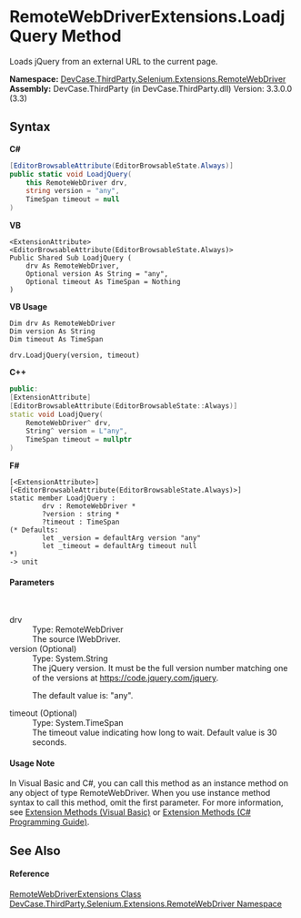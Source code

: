 # RemoteWebDriverExtensions.LoadjQuery Method 
 

Loads jQuery from an external URL to the current page.

**Namespace:**&nbsp;<a href="N_DevCase_ThirdParty_Selenium_Extensions_RemoteWebDriver">DevCase.ThirdParty.Selenium.Extensions.RemoteWebDriver</a><br />**Assembly:**&nbsp;DevCase.ThirdParty (in DevCase.ThirdParty.dll) Version: 3.3.0.0 (3.3)

## Syntax

**C#**<br />
``` C#
[EditorBrowsableAttribute(EditorBrowsableState.Always)]
public static void LoadjQuery(
	this RemoteWebDriver drv,
	string version = "any",
	TimeSpan timeout = null
)
```

**VB**<br />
``` VB
<ExtensionAttribute>
<EditorBrowsableAttribute(EditorBrowsableState.Always)>
Public Shared Sub LoadjQuery ( 
	drv As RemoteWebDriver,
	Optional version As String = "any",
	Optional timeout As TimeSpan = Nothing
)
```

**VB Usage**<br />
``` VB Usage
Dim drv As RemoteWebDriver
Dim version As String
Dim timeout As TimeSpan

drv.LoadjQuery(version, timeout)
```

**C++**<br />
``` C++
public:
[ExtensionAttribute]
[EditorBrowsableAttribute(EditorBrowsableState::Always)]
static void LoadjQuery(
	RemoteWebDriver^ drv, 
	String^ version = L"any", 
	TimeSpan timeout = nullptr
)
```

**F#**<br />
``` F#
[<ExtensionAttribute>]
[<EditorBrowsableAttribute(EditorBrowsableState.Always)>]
static member LoadjQuery : 
        drv : RemoteWebDriver * 
        ?version : string * 
        ?timeout : TimeSpan 
(* Defaults:
        let _version = defaultArg version "any"
        let _timeout = defaultArg timeout null
*)
-> unit 

```


#### Parameters
&nbsp;<dl><dt>drv</dt><dd>Type: RemoteWebDriver<br />The source IWebDriver.</dd><dt>version (Optional)</dt><dd>Type: System.String<br />The jQuery version. It must be the full version number matching one of the versions at <a href="https://code.jquery.com/jquery" target="_blank">https://code.jquery.com/jquery</a>. 

 The default value is: "any".</dd><dt>timeout (Optional)</dt><dd>Type: System.TimeSpan<br />The timeout value indicating how long to wait. Default value is 30 seconds.</dd></dl>

#### Usage Note
In Visual Basic and C#, you can call this method as an instance method on any object of type RemoteWebDriver. When you use instance method syntax to call this method, omit the first parameter. For more information, see <a href="https://docs.microsoft.com/dotnet/visual-basic/programming-guide/language-features/procedures/extension-methods">Extension Methods (Visual Basic)</a> or <a href="https://docs.microsoft.com/dotnet/csharp/programming-guide/classes-and-structs/extension-methods">Extension Methods (C# Programming Guide)</a>.

## See Also


#### Reference
<a href="T_DevCase_ThirdParty_Selenium_Extensions_RemoteWebDriver_RemoteWebDriverExtensions">RemoteWebDriverExtensions Class</a><br /><a href="N_DevCase_ThirdParty_Selenium_Extensions_RemoteWebDriver">DevCase.ThirdParty.Selenium.Extensions.RemoteWebDriver Namespace</a><br />